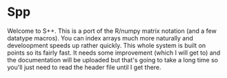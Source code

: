 # Spp
Welcome to S++. This is a port of the R/numpy matrix notation (and a few datatype macros). You can index arrays much more naturally and develoopment speeds up rather quickly. This whole system is built on points so its fairly fast. It needs some improvement (which I will get to) and the documentation will be uploaded but that's going to take a long time so you'll just need to read the header file until I get there.

